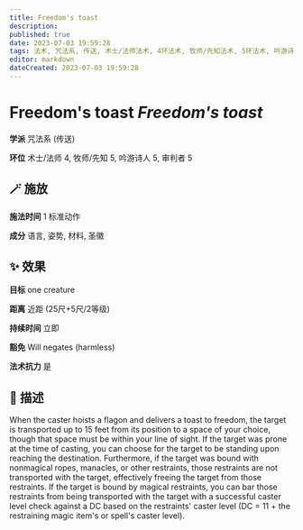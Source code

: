 ```yaml
---
title: Freedom's toast
description: 
published: true
date: 2023-07-03 19:59:28
tags: 法术, 咒法系, 传送, 术士/法师法术, 4环法术, 牧师/先知法术, 5环法术, 吟游诗人法术, 审判者法术
editor: markdown
dateCreated: 2023-07-03 19:59:28
---
```


# **Freedom's toast** *Freedom's toast*

**学派** 咒法系 (传送) 

**环位** 术士/法师 4, 牧师/先知 5, 吟游诗人 5, 审判者 5

## 🪄 施放

**施法时间** 1 标准动作

**成分** 语言, 姿势, 材料, 圣徽

## ✨ 效果 

**目标** one creature 

**距离** 近距 (25尺+5尺/2等级)  

**持续时间** 立即 

**豁免** Will negates (harmless)

**法术抗力** 是

## 📖 描述

When the caster hoists a flagon and delivers a toast to freedom, the target is transported up to 15 feet from its position to a space of your choice, though that space must be within your line of sight. If the target was prone at the time of casting, you can choose for the target to be standing upon reaching the destination. Furthermore, if the target was bound with nonmagical ropes, manacles, or other restraints, those restraints are not transported with the target, effectively freeing the target from those restraints. If the target is bound by magical restraints, you can bar those restraints from being transported with the target with a successful caster level check against a DC based on the restraints' caster level (DC = 11 + the restraining magic item's or spell's caster level).
    